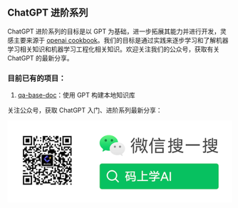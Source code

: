 ## ChatGPT 进阶系列

ChatGPT 进阶系列的目标是以 GPT 为基础，进一步拓展其能力并进行开发，灵感主要来源于 [openai cookbook](https://github.com/openai/openai-cookbook)。我们的目标是通过实践来逐步学习和了解机器学习相关知识和机器学习工程化相关知识。欢迎关注我们的公众号，获取有关 ChatGPT 的最新分享。

### 目前已有的项目：

1. [qa-base-doc](https://github.com/erberry/openai-cookbook-demo/tree/main/qa-base-doc)：使用 GPT 构建本地知识库



关注公众号，获取 ChatGPT 入门、进阶系列最新分享：

![码上学AI](./wx.png)